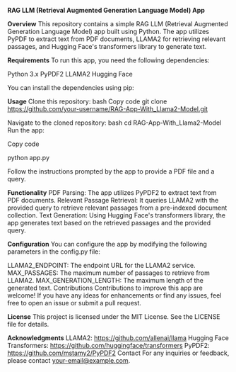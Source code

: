   **RAG LLM (Retrieval Augmented Generation Language Model) App**

**Overview**
This repository contains a simple RAG LLM (Retrieval Augmented Generation Language Model) app built using Python. The app utilizes PyPDF to extract text from PDF documents, LLAMA2 for retrieving relevant passages, and Hugging Face's transformers library to generate text.

**Requirements**
To run this app, you need the following dependencies:



Python 3.x
PyPDF2
LLAMA2
Hugging Face

You can install the dependencies using pip:


**Usage**
Clone this repository:
bash
Copy code
git clone https://github.com/your-username/RAG-App-With_Llama2-Model.git


Navigate to the cloned repository:
bash
cd RAG-App-With_Llama2-Model
Run the app:

Copy code

python app.py

Follow the instructions prompted by the app to provide a PDF file and a query.

**Functionality**
PDF Parsing: The app utilizes PyPDF2 to extract text from PDF documents.
Relevant Passage Retrieval: It queries LLAMA2 with the provided query to retrieve relevant passages from a pre-indexed document collection.
Text Generation: Using Hugging Face's transformers library, the app generates text based on the retrieved passages and the provided query.

**Configuration**
You can configure the app by modifying the following parameters in the config.py file:

LLAMA2_ENDPOINT: The endpoint URL for the LLAMA2 service.
MAX_PASSAGES: The maximum number of passages to retrieve from LLAMA2.
MAX_GENERATION_LENGTH: The maximum length of the generated text.
Contributions
Contributions to improve this app are welcome! If you have any ideas for enhancements or find any issues, feel free to open an issue or submit a pull request.


**License**
This project is licensed under the MIT License. See the LICENSE file for details.


**Acknowledgments**
LLAMA2: https://github.com/allenai/llama
Hugging Face Transformers: https://github.com/huggingface/transformers
PyPDF2: https://github.com/mstamy2/PyPDF2
Contact
For any inquiries or feedback, please contact your-email@example.com.

